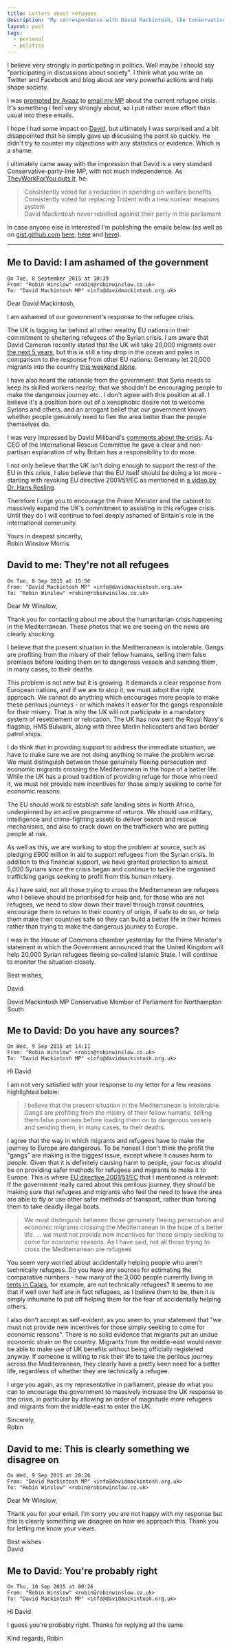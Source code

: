 ```yaml
---
title: Letters about refugees
description: "My correspondence with David Mackintosh, the Conservative MP for Northampton (my new home) about the refugee crisis. Spoiler: We didn't agree."
layout: post
tags:
  - personal
  - politics
---
```


I believe very strongly in participating in politics. Well maybe I should say "participating in discussions about society". I think what you write on Twitter and Facebook and blog about are very powerful actions and help shape society.

I was [prompted by Avaaz][] to [email my MP][] about the current refugee crisis. It's something I feel very strongly about, so I put rather more effort than usual into these emails.

I hope I had some impact on [David][], but ultimately I was surprised and a bit disappointed that he simply gave up discussing the point so quickly. He didn't try to counter my objections with any statistics or evidence. Which is a shame.

I ultimately came away with the impression that David is a very standard Conservative-party-line MP, with not much independence. As [TheyWorkForYou puts it][David], he:

> Consistently voted for a reduction in spending on welfare benefits  
> Consistently voted for replacing Trident with a new nuclear weapons system  
> David Mackintosh never rebelled against their party in this parliament

In case anyone else is interested I'm publishing the emails below (as well as on [gist.github.com][] [here][letter1], [here][letter2] and [here][letter3]).

---

Me to David: I am ashamed of the government
---

```
On Tue, 8 September 2015 at 10:39
From: "Robin Winslow" <robin@robinwinslow.co.uk>
To: "David Mackintosh MP" <info@davidmackintosh.org.uk>
```

Dear David Mackintosh,

I am ashamed of our government's response to the refugee crisis.

The UK is lagging far behind all other wealthy EU nations in their commitment to sheltering refugees of the Syrian crisis. I am aware that David Cameron recently stated that the UK will take 20,000 migrants over [the next 5 years][], but this is still a tiny drop in the ocean and pales in comparison to the response from other EU nations: Germany let 20,000 migrants into the country [this weekend alone][].

I have also heard the rationale from the government: that Syria needs to keep its skilled workers nearby; that we shouldn't be encouraging people to make the dangerous journey etc.. I don't agree with this position at all. I believe it's a position born out of a xenophobic desire not to welcome Syrians and others, and an arrogant belief that our government knows whether people genuinely need to flee the area better than the people themselves do.

I was very impressed by David Miliband's [comments about the crisis][]. As CEO of the International Rescue Committee he gave a clear and non-partisan explanation of why Britain has a responsibility to do more.

I not only believe that the UK isn't doing enough to support the rest of the EU in this crisis, I also believe that the EU itself should be doing a lot more - starting with revoking EU directive 2001/51/EC as mentioned in [a video by Dr. Hans Rosling][].

Therefore I urge you to encourage the Prime Minister and the cabinet to massively expand the UK's commitment to assisting in this refugee crisis. Until they do I will continue to feel deeply ashamed of Britain's role in the international community.

Yours in deepest sincerity,  
Robin Winslow Morris

David to me: They're not all refugees
---

```
On Tue, 8 Sep 2015 at 15:56
From: "David Mackintosh MP" <info@davidmackintosh.org.uk>
To: "Robin Winslow" <robin@robinwinslow.co.uk>
```

Dear Mr Winslow,

Thank you for contacting about me about the humanitarian crisis happening in the Mediterranean. These photos that we are seeing on the news are clearly shocking.

I believe that the present situation in the Mediterranean is intolerable. Gangs are profiting from the misery of their fellow humans, selling them false promises before loading them on to dangerous vessels and sending them, in many cases, to their deaths.

This problem is not new but it is growing. It demands a clear response from European nations, and if we are to stop it, we must adopt the right approach. We cannot do anything which encourages more people to make these perilous journeys - or which makes it easier for the gangs responsible for their misery. That is why the UK will not participate in a mandatory system of resettlement or relocation. The UK has now sent the Royal Navy's flagship, HMS Bulwark, along with three Merlin helicopters and two border patrol ships.

I do think that in providing support to address the immediate situation, we have to make sure we are not doing anything to make the problem worse. We must distinguish between those genuinely fleeing persecution and economic migrants crossing the Mediterranean in the hope of a better life. While the UK has a proud tradition of providing refuge for those who need it, we must not provide new incentives for those simply seeking to come for economic reasons.

The EU should work to establish safe landing sites in North Africa, underpinned by an active programme of returns. We should use military, intelligence and crime-fighting assets to deliver search and rescue mechanisms, and also to crack down on the traffickers who are putting people at risk.

As well as this, we are working to stop the problem at source, such as pledging £900 million in aid to support refugees from the Syrian crisis. In addition to this financial support, we have granted protection to almost 5,000 Syrians since the crisis began and continue to tackle the organised trafficking gangs seeking to profit from this human misery.

As I have said, not all those trying to cross the Mediterranean are refugees who I believe should be prioritised for help and, for those who are not refugees, we need to slow down their travel through transit countries, encourage them to return to their country of origin, if safe to do so, or help them make their countries safe so they can build a better life in their homes rather than trying to make the dangerous journey to Europe.

I was in the House of Commons chamber yesterday for the Prime Minister's statement in which the Government announced that the United Kingdom will help 20,000 Syrian refugees fleeing so-called Islamic State. I will continue to monitor the situation closely.

Best wishes,

David

David Mackintosh MP
Conservative Member of Parliament for Northampton South

Me to David: Do you have any sources?
---

```
On Wed, 9 Sep 2015 at 14:11
From: "Robin Winslow" <robin@robinwinslow.co.uk>
To: "David Mackintosh MP" <info@davidmackintosh.org.uk>
```

Hi David

I am not very satisfied with your response to my letter for a few reasons highlighted below:

> I believe that the present situation in the Mediterranean is intolerable. Gangs are profiting from the misery of their fellow humans, selling them false promises before loading them on to dangerous vessels and sending them, in many cases, to their deaths.

I agree that the way in which migrants and refugees have to make the journey to Europe are dangerous. To be honest I don't think the profit the "gangs" are making is the biggest issue, except where it causes harm to people. Given that it is definitely causing harm to people, your focus should be on providing safer methods for refugees and migrants to make it to Europe. This is where [EU directive 2001/51/EC][] that I mentioned is relevant: If the government really cared about this perilous journey, they should be making sure that refugees and migrants who feel the need to leave the area are able to fly or use other safer methods of transport, rather than forcing them to take deadly illegal boats.

> We must distinguish between those genuinely fleeing persecution and economic migrants crossing the Mediterranean in the hope of a better life.
> ... we must not provide new incentives for those simply seeking to come for economic reasons.
> As I have said, not all those trying to cross the Mediterranean are refugees

You seem very worried about accidentally helping people who aren't technically refugees. Do you have any sources for estimating the comparative numbers - how many of the 3,000 people currently living in [tents in Calais][], for example, are not technically refugees? It seems to me that if well over half are in fact refugees, as I believe them to be, then it is simply inhumane to put off helping them for the fear of accidentally helping others.

I also don't accept as self-evident, as you seem to, your statement that "we must not provide new incentives for those simply seeking to come for economic reasons". There is no solid evidence that migrants put an undue economic strain on the country. Migrants from the middle-east would never be able to make use of UK benefits without being officially registered anyway. If someone is willing to risk their life to take the perilous journey across the Mediterranean, they clearly have a pretty keen need for a better life, regardless of whether they are technically a refugee.

I urge you again, as my representative in parliament, please do what you can to encourage the government to massively increase the UK response to the crisis, in particular by allowing an order of magnitude more refugees and migrants from the middle-east to enter the UK.

Sincerely,  
Robin

David to me: This is clearly something we disagree on
---

```
On Wed, 9 Sep 2015 at 20:26
From: "David Mackintosh MP" <info@davidmackintosh.org.uk>
To: "Robin Winslow" <robin@robinwinslow.co.uk>
```

Dear Mr Winslow,

Thank you for your email. I'm sorry you are not happy with my response but this is clearly something we disagree on how we approach this. Thank you for letting me know your views.

Best wishes  
David

Me to David: You're probably right
---

```
On Thu, 10 Sep 2015 at 00:26
From: "Robin Winslow" <robin@robinwinslow.co.uk>
To: "David Mackintosh MP" <info@davidmackintosh.org.uk>
```

Hi David

I guess you're probably right. Thanks for replying all the same.

Kind regards,
Robin

[prompted by Avaaz]: https://speakout.38degrees.org.uk/campaigns/248
[letter1]: https://gist.github.com/nottrobin/f390eec3b0026e99ca3b
[letter2]: https://gist.github.com/nottrobin/2790b8a0d2d3a16ff4d8
[letter3]: https://gist.github.com/nottrobin/2790b8a0d2d3a16ff4d8
[the next 5 years]: http://www.bbc.co.uk/news/uk-34171148
[this weekend alone]: http://www.reuters.com/article/2015/09/07/us-europe-migrants-idUSKCN0R71EX20150907
[comments about the crisis]: http://www.theguardian.com/world/2015/sep/02/david-miliband-refugees-uk-humanitarian-traditions
[a video by Dr. Hans Rosling]: https://www.youtube.com/watch?v=eziPJOE5woI
[I responded to him]: https://gist.github.com/nottrobin/2790b8a0d2d3a16ff4d8
[my open letter]: https://gist.github.com/nottrobin/f390eec3b0026e99ca3b
[EU directive 2001/51/EC]: https://youtu.be/eziPJOE5woI?t=1m35s
[tents in Calais]: http://www.bbc.com/news/uk-29074736
[a final response]: https://gist.github.com/nottrobin/1404ddc422a8a5b40822
[email my MP]: https://www.writetothem.com/
[David]: http://www.theyworkforyou.com/mp/25347/david_mackintosh/northampton_south
[gist.github.com]: https://gist.github.com
